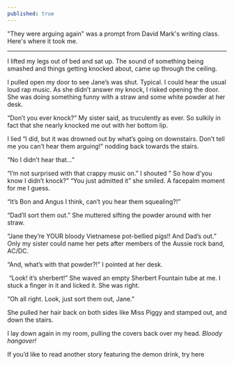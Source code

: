 ```yaml
---
published: true
---
```

"They were arguing again" was a prompt from David Mark's writing class. Here's where it took me.  

---

I lifted my legs out of bed and sat up. The sound of something being smashed and things getting knocked about, came up through the ceiling.   

I pulled open my door to see Jane’s was shut. Typical. I could hear the usual loud rap music. As she didn’t answer my knock, I risked opening the door. She was doing something funny with a straw and some white powder at her desk.   

“Don’t you ever knock?” My sister said, as truculently as ever. So sulkily in fact that she nearly knocked me out with her bottom lip.  

I lied “I did, but it was drowned out by what’s going on downstairs. Don’t tell me you can’t hear them arguing!” nodding back towards the stairs.   

“No I didn’t hear that…”   

“I’m not surprised with that crappy music on.” I shouted ” So how d’you know I didn’t knock?”
“You just admitted it” she smiled. A facepalm moment for me I guess.  

“It’s Bon and Angus I think, can’t you hear them squealing?!”   

“Dad’ll sort them out.” She muttered sifting the powder around with her straw.  

“Jane they’re YOUR bloody Vietnamese pot-bellied pigs!! And Dad’s out.” Only my sister could name her pets after members of the Aussie rock band, AC/DC.   

“And, what’s with that powder?!” I pointed at her desk.  

 “Look! it’s sherbert!” She waved an empty Sherbert Fountain tube at me. I stuck a finger in it and licked it. She was right.  
 
“Oh all right. Look, just sort them out, Jane.”   

She pulled her hair back on both sides like Miss Piggy and stamped out, and down the stairs.  

I lay down again in my room, pulling the covers back over my head. _Bloody hangover!_  

If you’d like to read another story featuring the demon drink, try here
